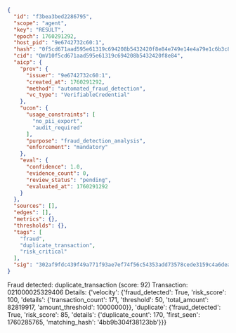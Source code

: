 ```json
{
  "id": "f3bea3bed2286795",
  "scope": "agent",
  "key": "RESULT",
  "epoch": 1760291292,
  "host_pid": "9e6742732c60:1",
  "hash": "0f5cd671aad595e61319c694208b5432420f8e84e749e14e4a79e1c6b3c8c6fa",
  "cid": "QmV10f5cd671aad595e61319c694208b5432420f8e84",
  "aicp": {
    "prov": {
      "issuer": "9e6742732c60:1",
      "created_at": 1760291292,
      "method": "automated_fraud_detection",
      "vc_type": "VerifiableCredential"
    },
    "ucon": {
      "usage_constraints": [
        "no_pii_export",
        "audit_required"
      ],
      "purpose": "fraud_detection_analysis",
      "enforcement": "mandatory"
    },
    "eval": {
      "confidence": 1.0,
      "evidence_count": 0,
      "review_status": "pending",
      "evaluated_at": 1760291292
    }
  },
  "sources": [],
  "edges": [],
  "metrics": {},
  "thresholds": {},
  "tags": [
    "fraud",
    "duplicate_transaction",
    "risk_critical"
  ],
  "sig": "302af9fdc439f49a771f93ae7ef74f56c54353add73578cede3159c4a6dea90a"
}
```

Fraud detected: duplicate_transaction (score: 92)
Transaction: 021000025329406
Details: {'velocity': {'fraud_detected': True, 'risk_score': 100, 'details': {'transaction_count': 171, 'threshold': 50, 'total_amount': 82819917, 'amount_threshold': 10000000}}, 'duplicate': {'fraud_detected': True, 'risk_score': 85, 'details': {'duplicate_count': 170, 'first_seen': 1760285765, 'matching_hash': '4bb9b304f38123bb'}}}